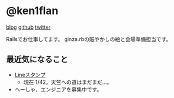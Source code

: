 # @ken1flan

[blog](https://www.tumblr.com/blog/ken1flan)
[github](https://github.com/ken1flan)
[twitter](https://twitter.com/ken1flan)

Railsでお仕事してます。
ginza.rbの賑やかしの絵と会場準備担当です。

## 最近気になること
* [Lineスタンプ](https://github.com/ginzarb/zagin_stamps)
  * 現在 1/42。天竺への道はまだまだ…。
* へーしゃ、エンジニアを募集中です。
